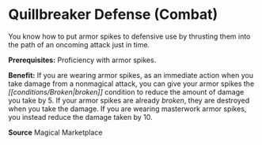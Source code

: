 ﻿---
cssclass: [feats]

---
# Quillbreaker Defense (Combat)

You know how to put armor spikes to defensive use by thrusting them into the path of an oncoming attack just in time.

**Prerequisites:** Proficiency with armor spikes.

**Benefit:** If you are wearing armor spikes, as an immediate action when you take damage from a nonmagical attack, you can give your armor spikes the _[[conditions/Broken|broken]]_ condition to reduce the amount of damage you take by 5. If your armor spikes are already _broken_, they are destroyed when you take the damage. If you are wearing masterwork armor spikes, you instead reduce the damage taken by 10.

**Source** Magical Marketplace